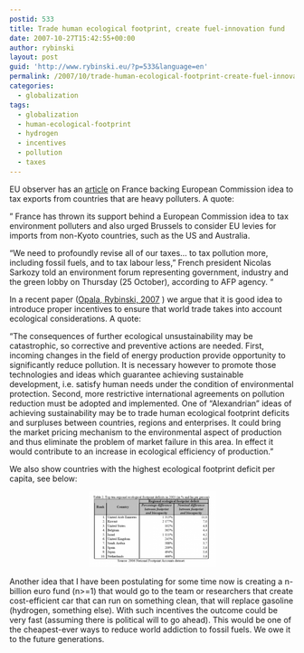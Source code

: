 ```yaml
---
postid: 533
title: Trade human ecological footprint, create fuel-innovation fund
date: 2007-10-27T15:42:55+00:00
author: rybinski
layout: post
guid: 'http://www.rybinski.eu/?p=533&language=en'
permalink: /2007/10/trade-human-ecological-footprint-create-fuel-innovation-fund/
categories:
  - globalization
tags:
  - globalization
  - human-ecological-footprint
  - hydrogen
  - incentives
  - pollution
  - taxes
---
```

EU observer has an [article](http://euobserver.com/9/25047/?rk=1) on France backing European Commission idea to tax exports from countries that are heavy polluters. A quote:

” France has thrown its support behind a European Commission idea to tax environment polluters and also urged Brussels to consider EU levies for imports from non-Kyoto countries, such as the US and Australia.

“We need to profoundly revise all of our taxes… to tax pollution more, including fossil fuels, and to tax labour less,” French president Nicolas Sarkozy told an environment forum representing government, industry and the green lobby on Thursday (25 October), according to AFP agency. “

In a recent paper ([Opala, Rybinski, 2007](http://www.rybinski.eu/resources/non-modules.d/dispatcher/dispatch.php?id=2288) ) we argue that it is good idea to introduce proper incentives to ensure that world trade takes into account ecological considerations. A quote:

“The consequences of further ecological unsustainability may be catastrophic, so corrective and preventive actions are needed. First, incoming changes in the field of energy production provide opportunity to significantly reduce pollution. It is necessary however to promote those technologies and ideas which guarantee achieving sustainable development, i.e. satisfy human needs under the condition of environmental protection. Second, more restrictive international agreements on pollution reduction must be adopted and implemented. One of “Alexandrian” ideas of achieving sustainability may be to trade human ecological footprint deficits and surpluses between countries, regions and enterprises. It could bring the market pricing mechanism to the environmental aspect of production and thus eliminate the problem of market failure in this area. In effect it would contribute to an increase in ecological efficiency of production.”

We also show countries with the highest ecological footprint deficit per capita, see below: 

<p align="center">
  <a title="ecological_footprint_deficit.png" href="/uploads/ecological_footprint_deficit.png"><img alt="ecological_footprint_deficit.png" src="/uploads/ecological_footprint_deficit.thumbnail.png" /></a>
</p>

<p align="center">
  <p align="left">
    Another idea that I have been postulating for some time now is creating a n-billion euro fund (n>=1) that would go to the team or researchers that create cost-efficient car that can run on something clean, that will replace gasoline (hydrogen, something else). With such incentives the outcome could be very fast (assuming there is political will to go ahead). This would be one of the cheapest-ever ways to reduce world addiction to fossil fuels. We owe it to the future generations.
  </p>
  
  <p align="left">
